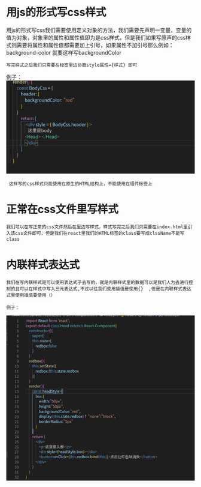 # 用js的形式写css样式
   用js的形式写css我们需要使用定义对象的方法，我们需要先声明一变量，变量的值为对象，对象里的属性和属性值即为是css样式，但是我们如果写原声的css样式则需要将属性和属性值都需要加上引号，如果属性不加引号那么例如：background-color   就要这样写backgroundColor 
    
    写完样式之后我们只需要在标签里边协商style属性={样式} 即可

   例子：
   <img src="./img/28.png">

     这样写的css样式只能使用在原生的HTML结构上，不能使用在组件标签上

# 正常在css文件里写样式
    我们可以在写正常的css文件然后在里边写样式，样式写完之后我们只需要在index.html里引入该css文件即可，但是我们在react里我们的HTML标签的class要写成clssName不能写class

# 内联样式表达式
    我们在写内联样式是可以使用表达式子去写的，就是内联样式里的数据可以是我们人为去进行控制的且可以在样式中写入三元表达式,不过以往我们使用插值是使用{}  ,但是在内联样式表达式里使用插值要使用（）

    例子：

   <img src="./img/29.png">